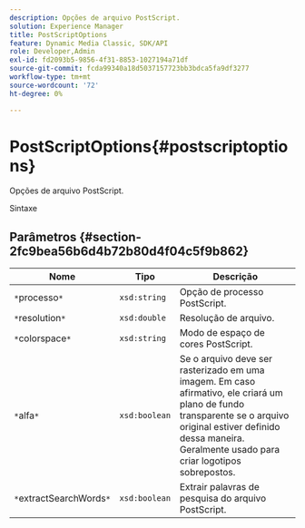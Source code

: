 ```yaml
---
description: Opções de arquivo PostScript.
solution: Experience Manager
title: PostScriptOptions
feature: Dynamic Media Classic, SDK/API
role: Developer,Admin
exl-id: fd2093b5-9856-4f31-8853-1027194a71df
source-git-commit: fcda99340a18d5037157723bb3bdca5fa9df3277
workflow-type: tm+mt
source-wordcount: '72'
ht-degree: 0%

---
```


# PostScriptOptions{#postscriptoptions}

Opções de arquivo PostScript.

Sintaxe

## Parâmetros {#section-2fc9bea56b6d4b72b80d4f04c5f9b862}

| Nome | Tipo | Descrição |
|---|---|---|
| `*`processo`*` | `xsd:string` | Opção de processo PostScript. |
| `*`resolution`*` | `xsd:double` | Resolução de arquivo. |
| `*`colorspace`*` | `xsd:string` | Modo de espaço de cores PostScript. |
| `*`alfa`*` | `xsd:boolean` | Se o arquivo deve ser rasterizado em uma imagem. Em caso afirmativo, ele criará um plano de fundo transparente se o arquivo original estiver definido dessa maneira. Geralmente usado para criar logotipos sobrepostos. |
| `*`extractSearchWords`*` | `xsd:boolean` | Extrair palavras de pesquisa do arquivo PostScript. |
